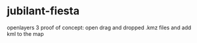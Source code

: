 # jubilant-fiesta
openlayers 3 proof of concept: open drag and dropped .kmz files and add kml to the map
